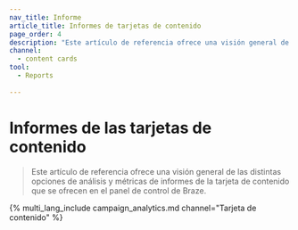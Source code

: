 ```yaml
---
nav_title: Informe
article_title: Informes de tarjetas de contenido
page_order: 4
description: "Este artículo de referencia ofrece una visión general de las distintas opciones de análisis y métricas de informes de la tarjeta de contenido que se ofrecen en el panel de control de Braze."
channel:
  - content cards
tool:
  - Reports
  
---
```


# Informes de las tarjetas de contenido

> Este artículo de referencia ofrece una visión general de las distintas opciones de análisis y métricas de informes de la tarjeta de contenido que se ofrecen en el panel de control de Braze.

{% multi_lang_include campaign_analytics.md channel="Tarjeta de contenido" %}
